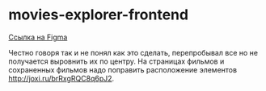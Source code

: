# movies-explorer-frontend

[Ссылка на Figma](https://www.figma.com/file/3RgHAqkwjCUBs7CRl0EsZB/Diploma-(Copy)?type=design&node-id=891-3857&mode=design&t=sBx59g4c0Q2inxhX-0)

Честно говоря так и не понял как это сделать, перепробывал все но не получается выровнить их по центру.
На страницах фильмов и сохраненных фильмов надо поправить расположение элементов http://joxi.ru/brRxgRQC8q6pJ2.